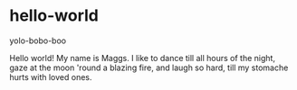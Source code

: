 # hello-world
yolo-bobo-boo

Hello world!  My name is Maggs.  I like to dance till all hours of the night, gaze at the moon 'round a blazing fire, and laugh so hard, till my stomache hurts with loved ones. 
